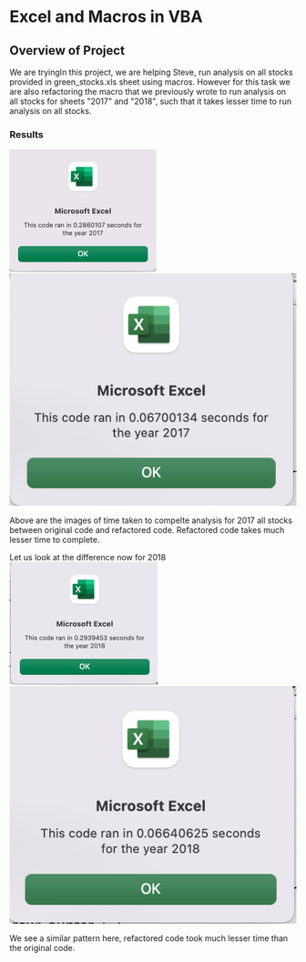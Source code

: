 # Excel and Macros in VBA

## Overview of Project
We are tryingIn this project, we are helping Steve, run analysis on all stocks provided in green_stocks.xls sheet using macros. However for this task we are also refactoring the macro that we previously wrote to run analysis on all stocks for sheets "2017" and "2018", such that it takes lesser time to run analysis on all stocks.

### Results
![Original Script](resources/VBA_2017_Pop_Up_Not_Refactored.png)
![Refactored Script](resources/VBA_Challenge_2017_Pop_Up.png)

Above are the images of time taken to compelte analysis for 2017 all stocks between original code and refactored code. 
Refactored code takes much lesser time to complete.

Let us look at the difference now for 2018
![Original Script](resources/VBA_2018_Pop_Up_Not_Refactored.png)
![Refactored Script](resources/VBA_Challenge_2018_Pop_Up.png)

We see a similar pattern here, refactored code took much lesser time than the original code.





